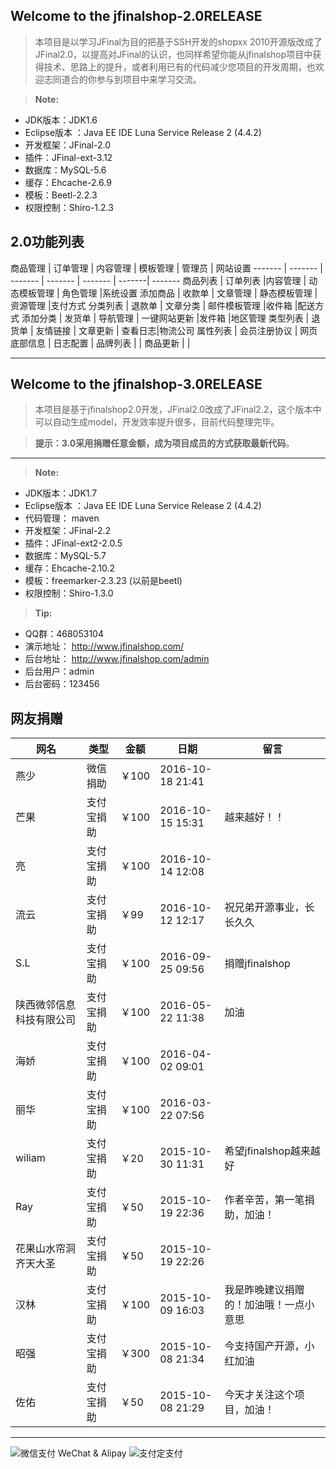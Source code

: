 ****Welcome to the jfinalshop-2.0RELEASE****
---------------------------------------------
> 本项目是以学习JFinal为目的把基于SSH开发的shopxx 2010开源版改成了JFinal2.0，以提高对JFinal的认识，也同样希望你能从jfinalshop项目中获得技术、思路上的提升，或者利用已有的代码减少您项目的开发周期，也欢迎志同道合的你参与到项目中来学习交流。

> **Note:** 
 - JDK版本：JDK1.6
 - Eclipse版本 ：Java EE IDE Luna Service Release 2 (4.4.2)
 - 开发框架：JFinal-2.0
 - 插件：JFinal-ext-3.12
 - 数据库：MySQL-5.6
 - 缓存：Ehcache-2.6.9
 - 模板：Beetl-2.2.3
 - 权限控制：Shiro-1.2.3

2.0功能列表
---------------------------------------------------------------------------------------
商品管理 | 订单管理 | 内容管理 | 模板管理 | 管理员 | 网站设置
------- | ------- | ------- | ------- | ------- | -------| -------
商品列表 | 订单列表 |内容管理 | 动态模板管理 | 角色管理 |系统设置
添加商品 | 收款单 | 文章管理 | 静态模板管理 | 资源管理 |支付方式
分类列表 | 退款单 | 文章分类 | 邮件模板管理 |收件箱 |配送方式
添加分类 | 发货单 | 导航管理 | 一键网站更新 |发件箱 |地区管理
类型列表 | 退货单 | 友情链接 | 文章更新 | 查看日志|物流公司
属性列表 | 会员注册协议 | 网页底部信息 | 日志配置 |
品牌列表 |  			| 商品更新 | |

----------
****Welcome to the jfinalshop-3.0RELEASE****
---------------------------------------------
> 本项目是基于jfinalshop2.0开发，JFinal2.0改成了JFinal2.2，这个版本中可以自动生成model，开发效率提升很多，目前代码整理完毕。

> **提示：3.0采用捐赠任意金额，成为项目成员的方式获取最新代码**。
----------

> **Note:** 
 - JDK版本：JDK1.7
 - Eclipse版本 ：Java EE IDE Luna Service Release 2 (4.4.2)
 - 代码管理： maven
 - 开发框架：JFinal-2.2
 - 插件：JFinal-ext2-2.0.5
 - 数据库：MySQL-5.7
 - 缓存：Ehcache-2.10.2
 - 模板：freemarker-2.3.23 (以前是beetl)
 - 权限控制：Shiro-1.3.0
 
 > **Tip:**
- QQ群：468053104
- 演示地址： http://www.jfinalshop.com/
- 后台地址： http://www.jfinalshop.com/admin
- 后台用户：admin 
- 后台密码：123456


网友捐赠  
---------------------------------------------------------------------  
网名     | 类型| 金额 | 日期   | 留言
-------- | --- | --- | --- |---
燕少 | 微信捐助 | ￥100 | 2016-10-18 21:41 |  
芒果 | 支付宝捐助 | ￥100 | 2016-10-15 15:31 |  越来越好！！
亮 | 支付宝捐助 | ￥100 | 2016-10-14 12:08 |  
流云 | 支付宝捐助 | ￥99 | 2016-10-12 12:17 |  祝兄弟开源事业，长长久久
S.L | 支付宝捐助 | ￥100 | 2016-09-25 09:56 | 捐赠jfinalshop 
陕西微邻信息科技有限公司 | 支付宝捐助 | ￥100 | 2016-05-22 11:38 |  加油
海娇 | 支付宝捐助 | ￥100 | 2016-04-02 09:01 | 
丽华 | 支付宝捐助 | ￥100 | 2016-03-22 07:56  |
wiliam | 支付宝捐助 | ￥20 | 2015-10-30 11:31 | 希望jfinalshop越来越好
Ray | 支付宝捐助 | ￥50 | 2015-10-19 22:36 | 作者辛苦，第一笔捐助，加油！ 
花果山水帘洞齐天大圣 | 支付宝捐助 | ￥50 | 2015-10-19 22:26 |  
汉林 | 支付宝捐助 | ￥100 | 2015-10-09 16:03 | 我是昨晚建议捐赠的！加油哦！一点小意思 
昭强 | 支付宝捐助 | ￥300 | 2015-10-08 21:34 | 今支持国产开源，小红加油  
佐佑 | 支付宝捐助 | ￥50 | 2015-10-08 21:29 | 今天才关注这个项目，加油！
----------------------------------------------------
![微信支付](http://www.jfinalshop.com/resources/admin/images/weixin.png) WeChat & Alipay  ![支付定支付](http://www.jfinalshop.com/resources/admin/images/alipay.png) 
